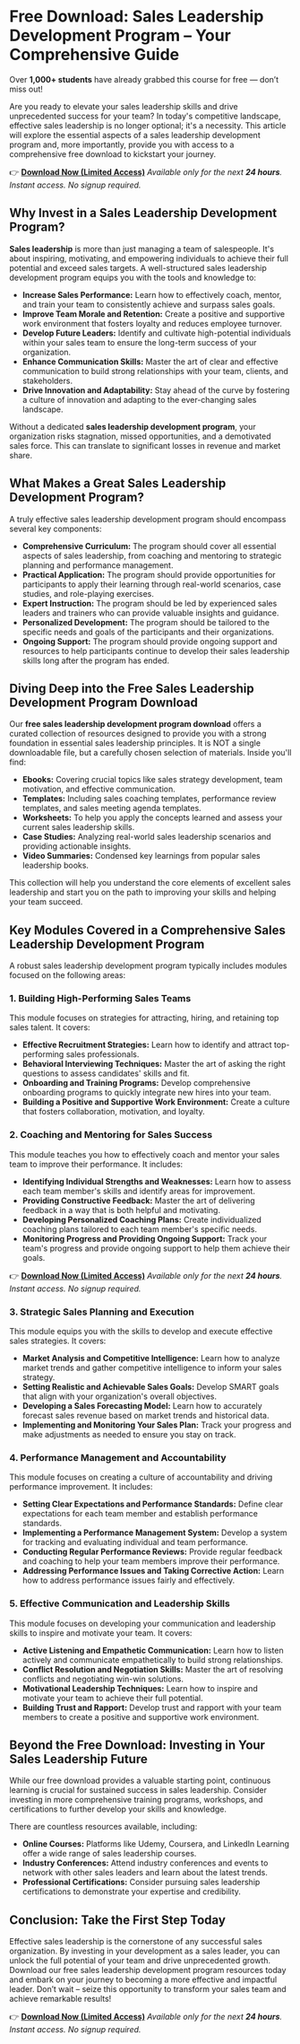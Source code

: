 # Free Download: Sales Leadership Development Program – Your Comprehensive Guide

Over **1,000+ students** have already grabbed this course for free — don’t miss out!

Are you ready to elevate your sales leadership skills and drive unprecedented success for your team? In today's competitive landscape, effective sales leadership is no longer optional; it's a necessity. This article will explore the essential aspects of a sales leadership development program and, more importantly, provide you with access to a comprehensive free download to kickstart your journey.

👉 **[Download Now (Limited Access)](https://udemywork.com/sales-leadership-development-program)**
_Available only for the next **24 hours**. Instant access. No signup required._

## Why Invest in a Sales Leadership Development Program?

**Sales leadership** is more than just managing a team of salespeople. It's about inspiring, motivating, and empowering individuals to achieve their full potential and exceed sales targets. A well-structured sales leadership development program equips you with the tools and knowledge to:

*   **Increase Sales Performance:** Learn how to effectively coach, mentor, and train your team to consistently achieve and surpass sales goals.
*   **Improve Team Morale and Retention:** Create a positive and supportive work environment that fosters loyalty and reduces employee turnover.
*   **Develop Future Leaders:** Identify and cultivate high-potential individuals within your sales team to ensure the long-term success of your organization.
*   **Enhance Communication Skills:** Master the art of clear and effective communication to build strong relationships with your team, clients, and stakeholders.
*   **Drive Innovation and Adaptability:** Stay ahead of the curve by fostering a culture of innovation and adapting to the ever-changing sales landscape.

Without a dedicated **sales leadership development program**, your organization risks stagnation, missed opportunities, and a demotivated sales force. This can translate to significant losses in revenue and market share.

## What Makes a Great Sales Leadership Development Program?

A truly effective sales leadership development program should encompass several key components:

*   **Comprehensive Curriculum:** The program should cover all essential aspects of sales leadership, from coaching and mentoring to strategic planning and performance management.
*   **Practical Application:** The program should provide opportunities for participants to apply their learning through real-world scenarios, case studies, and role-playing exercises.
*   **Expert Instruction:** The program should be led by experienced sales leaders and trainers who can provide valuable insights and guidance.
*   **Personalized Development:** The program should be tailored to the specific needs and goals of the participants and their organizations.
*   **Ongoing Support:** The program should provide ongoing support and resources to help participants continue to develop their sales leadership skills long after the program has ended.

## Diving Deep into the Free Sales Leadership Development Program Download

Our **free sales leadership development program download** offers a curated collection of resources designed to provide you with a strong foundation in essential sales leadership principles. It is NOT a single downloadable file, but a carefully chosen selection of materials. Inside you'll find:

*   **Ebooks:** Covering crucial topics like sales strategy development, team motivation, and effective communication.
*   **Templates:** Including sales coaching templates, performance review templates, and sales meeting agenda templates.
*   **Worksheets:** To help you apply the concepts learned and assess your current sales leadership skills.
*   **Case Studies:** Analyzing real-world sales leadership scenarios and providing actionable insights.
*   **Video Summaries:** Condensed key learnings from popular sales leadership books.

This collection will help you understand the core elements of excellent sales leadership and start you on the path to improving your skills and helping your team succeed.

## Key Modules Covered in a Comprehensive Sales Leadership Development Program

A robust sales leadership development program typically includes modules focused on the following areas:

### 1. Building High-Performing Sales Teams

This module focuses on strategies for attracting, hiring, and retaining top sales talent. It covers:

*   **Effective Recruitment Strategies:** Learn how to identify and attract top-performing sales professionals.
*   **Behavioral Interviewing Techniques:** Master the art of asking the right questions to assess candidates' skills and fit.
*   **Onboarding and Training Programs:** Develop comprehensive onboarding programs to quickly integrate new hires into your team.
*   **Building a Positive and Supportive Work Environment:** Create a culture that fosters collaboration, motivation, and loyalty.

### 2. Coaching and Mentoring for Sales Success

This module teaches you how to effectively coach and mentor your sales team to improve their performance. It includes:

*   **Identifying Individual Strengths and Weaknesses:** Learn how to assess each team member's skills and identify areas for improvement.
*   **Providing Constructive Feedback:** Master the art of delivering feedback in a way that is both helpful and motivating.
*   **Developing Personalized Coaching Plans:** Create individualized coaching plans tailored to each team member's specific needs.
*   **Monitoring Progress and Providing Ongoing Support:** Track your team's progress and provide ongoing support to help them achieve their goals.

👉 **[Download Now (Limited Access)](https://udemywork.com/sales-leadership-development-program)**
_Available only for the next **24 hours**. Instant access. No signup required._

### 3. Strategic Sales Planning and Execution

This module equips you with the skills to develop and execute effective sales strategies. It covers:

*   **Market Analysis and Competitive Intelligence:** Learn how to analyze market trends and gather competitive intelligence to inform your sales strategy.
*   **Setting Realistic and Achievable Sales Goals:** Develop SMART goals that align with your organization's overall objectives.
*   **Developing a Sales Forecasting Model:** Learn how to accurately forecast sales revenue based on market trends and historical data.
*   **Implementing and Monitoring Your Sales Plan:** Track your progress and make adjustments as needed to ensure you stay on track.

### 4. Performance Management and Accountability

This module focuses on creating a culture of accountability and driving performance improvement. It includes:

*   **Setting Clear Expectations and Performance Standards:** Define clear expectations for each team member and establish performance standards.
*   **Implementing a Performance Management System:** Develop a system for tracking and evaluating individual and team performance.
*   **Conducting Regular Performance Reviews:** Provide regular feedback and coaching to help your team members improve their performance.
*   **Addressing Performance Issues and Taking Corrective Action:** Learn how to address performance issues fairly and effectively.

### 5. Effective Communication and Leadership Skills

This module focuses on developing your communication and leadership skills to inspire and motivate your team. It covers:

*   **Active Listening and Empathetic Communication:** Learn how to listen actively and communicate empathetically to build strong relationships.
*   **Conflict Resolution and Negotiation Skills:** Master the art of resolving conflicts and negotiating win-win solutions.
*   **Motivational Leadership Techniques:** Learn how to inspire and motivate your team to achieve their full potential.
*   **Building Trust and Rapport:** Develop trust and rapport with your team members to create a positive and supportive work environment.

## Beyond the Free Download: Investing in Your Sales Leadership Future

While our free download provides a valuable starting point, continuous learning is crucial for sustained success in sales leadership. Consider investing in more comprehensive training programs, workshops, and certifications to further develop your skills and knowledge.

There are countless resources available, including:

*   **Online Courses:** Platforms like Udemy, Coursera, and LinkedIn Learning offer a wide range of sales leadership courses.
*   **Industry Conferences:** Attend industry conferences and events to network with other sales leaders and learn about the latest trends.
*   **Professional Certifications:** Consider pursuing sales leadership certifications to demonstrate your expertise and credibility.

## Conclusion: Take the First Step Today

Effective sales leadership is the cornerstone of any successful sales organization. By investing in your development as a sales leader, you can unlock the full potential of your team and drive unprecedented growth. Download our free sales leadership development program resources today and embark on your journey to becoming a more effective and impactful leader. Don’t wait – seize this opportunity to transform your sales team and achieve remarkable results!

👉 **[Download Now (Limited Access)](https://udemywork.com/sales-leadership-development-program)**
_Available only for the next **24 hours**. Instant access. No signup required._
